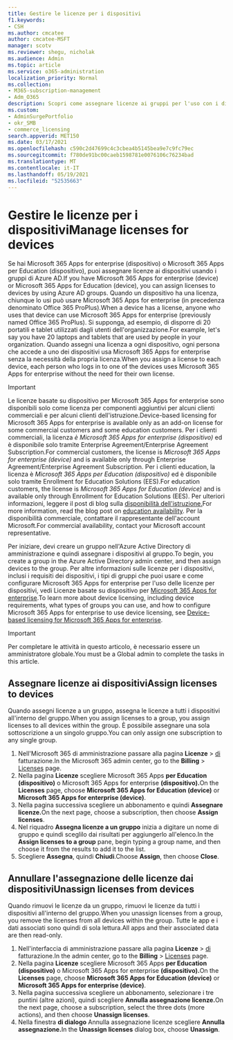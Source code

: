 ```yaml
---
title: Gestire le licenze per i dispositivi
f1.keywords:
- CSH
ms.author: cmcatee
author: cmcatee-MSFT
manager: scotv
ms.reviewer: shegu, nicholak
ms.audience: Admin
ms.topic: article
ms.service: o365-administration
localization_priority: Normal
ms.collection:
- M365-subscription-management
- Adm_O365
description: Scopri come assegnare licenze ai gruppi per l'uso con i dispositivi.
ms.custom:
- AdminSurgePortfolio
- okr_SMB
- commerce_licensing
search.appverid: MET150
ms.date: 03/17/2021
ms.openlocfilehash: c590c2d47699c4c3cbea4b5145bea9e7c9fc79ec
ms.sourcegitcommit: f780de91bc00caeb1598781e0076106c76234bad
ms.translationtype: MT
ms.contentlocale: it-IT
ms.lasthandoff: 05/19/2021
ms.locfileid: "52535663"
---
```

# <a name="manage-licenses-for-devices"></a><span data-ttu-id="44b38-103">Gestire le licenze per i dispositivi</span><span class="sxs-lookup"><span data-stu-id="44b38-103">Manage licenses for devices</span></span>

<span data-ttu-id="44b38-104">Se hai Microsoft 365 Apps for enterprise (dispositivo) o Microsoft 365 Apps per Education (dispositivo), puoi assegnare licenze ai dispositivi usando i gruppi di Azure AD.</span><span class="sxs-lookup"><span data-stu-id="44b38-104">If you have Microsoft 365 Apps for enterprise (device) or Microsoft 365 Apps for Education (device), you can assign licenses to devices by using Azure AD groups.</span></span> <span data-ttu-id="44b38-105">Quando un dispositivo ha una licenza, chiunque lo usi può usare Microsoft 365 Apps for enterprise (in precedenza denominato Office 365 ProPlus).</span><span class="sxs-lookup"><span data-stu-id="44b38-105">When a device has a license, anyone who uses that device can use Microsoft 365 Apps for enterprise (previously named Office 365 ProPlus).</span></span> <span data-ttu-id="44b38-106">Si supponga, ad esempio, di disporre di 20 portatili e tablet utilizzati dagli utenti dell'organizzazione.</span><span class="sxs-lookup"><span data-stu-id="44b38-106">For example, let's say you have 20 laptops and tablets that are used by people in your organization.</span></span> <span data-ttu-id="44b38-107">Quando assegni una licenza a ogni dispositivo, ogni persona che accede a uno dei dispositivi usa Microsoft 365 Apps for enterprise senza la necessità della propria licenza.</span><span class="sxs-lookup"><span data-stu-id="44b38-107">When you assign a license to each device, each person who logs in to one of the devices uses Microsoft 365 Apps for enterprise without the need for their own license.</span></span>

> [!IMPORTANT]
> <span data-ttu-id="44b38-108">Le licenze basate su dispositivo per Microsoft 365 Apps for enterprise sono disponibili solo come licenza per componenti aggiuntivi per alcuni clienti commerciali e per alcuni clienti dell'istruzione.</span><span class="sxs-lookup"><span data-stu-id="44b38-108">Device-based licensing for Microsoft 365 Apps for enterprise is available only as an add-on license for some commercial customers and some education customers.</span></span> <span data-ttu-id="44b38-109">Per i clienti commerciali, la licenza *è Microsoft 365 Apps for enterprise (dispositivo)* ed è disponibile solo tramite Enterprise Agreement/Enterprise Agreement Subscription.</span><span class="sxs-lookup"><span data-stu-id="44b38-109">For commercial customers, the license is *Microsoft 365 Apps for enterprise (device)* and is available only through Enterprise Agreement/Enterprise Agreement Subscription.</span></span> <span data-ttu-id="44b38-110">Per i clienti education, la licenza è *Microsoft 365 Apps per Education (dispositivo)* ed è disponibile solo tramite Enrollment for Education Solutions (EES).</span><span class="sxs-lookup"><span data-stu-id="44b38-110">For education customers, the license is *Microsoft 365 Apps for Education (device)* and is available only through Enrollment for Education Solutions (EES).</span></span> <span data-ttu-id="44b38-111">Per ulteriori informazioni, leggere il post di blog sulla [disponibilità dell'istruzione.](https://educationblog.microsoft.com/2019/08/attention-it-administrators-announcing-office-365-proplus-device-based-subscription-for-education)</span><span class="sxs-lookup"><span data-stu-id="44b38-111">For more information, read the blog post on [education availability](https://educationblog.microsoft.com/2019/08/attention-it-administrators-announcing-office-365-proplus-device-based-subscription-for-education).</span></span> <span data-ttu-id="44b38-112">Per la disponibilità commerciale, contattare il rappresentante dell'account Microsoft.</span><span class="sxs-lookup"><span data-stu-id="44b38-112">For commercial availability, contact your Microsoft account representative.</span></span>

<span data-ttu-id="44b38-113">Per iniziare, devi creare un gruppo nell'Azure Active Directory di amministrazione e quindi assegnare i dispositivi al gruppo.</span><span class="sxs-lookup"><span data-stu-id="44b38-113">To begin, you create a group in the Azure Active Directory admin center, and then assign devices to the group.</span></span> <span data-ttu-id="44b38-114">Per altre informazioni sulle licenze per i dispositivi, inclusi i requisiti dei dispositivi, i tipi di gruppi che puoi usare e come configurare Microsoft 365 Apps for enterprise per l'uso delle licenze per dispositivi, vedi Licenze basate su dispositivo per [Microsoft 365 Apps for enterprise](/deployoffice/device-based-licensing).</span><span class="sxs-lookup"><span data-stu-id="44b38-114">To learn more about device licensing, including device requirements, what types of groups you can use, and how to configure Microsoft 365 Apps for enterprise to use device licensing, see [Device-based licensing for Microsoft 365 Apps for enterprise](/deployoffice/device-based-licensing).</span></span>

> [!IMPORTANT]
> <span data-ttu-id="44b38-115">Per completare le attività in questo articolo, è necessario essere un amministratore globale.</span><span class="sxs-lookup"><span data-stu-id="44b38-115">You must be a Global admin to complete the tasks in this article.</span></span>

## <a name="assign-licenses-to-devices"></a><span data-ttu-id="44b38-116">Assegnare licenze ai dispositivi</span><span class="sxs-lookup"><span data-stu-id="44b38-116">Assign licenses to devices</span></span>

<span data-ttu-id="44b38-117">Quando assegni licenze a un gruppo, assegna le licenze a tutti i dispositivi all'interno del gruppo.</span><span class="sxs-lookup"><span data-stu-id="44b38-117">When you assign licenses to a group, you assign licenses to all devices within the group.</span></span> <span data-ttu-id="44b38-118">È possibile assegnare una sola sottoscrizione a un singolo gruppo.</span><span class="sxs-lookup"><span data-stu-id="44b38-118">You can only assign one subscription to any single group.</span></span>

1. <span data-ttu-id="44b38-119">Nell'Microsoft 365 di amministrazione passare alla pagina **Licenze**  >  <a href="https://go.microsoft.com/fwlink/p/?linkid=842264" target="_blank">di</a> fatturazione.</span><span class="sxs-lookup"><span data-stu-id="44b38-119">In the Microsoft 365 admin center, go to the **Billing** > <a href="https://go.microsoft.com/fwlink/p/?linkid=842264" target="_blank">Licenses</a> page.</span></span>
2. <span data-ttu-id="44b38-120">Nella pagina **Licenze** scegliere Microsoft 365 Apps **per Education (dispositivo)** o Microsoft 365 Apps for enterprise **(dispositivo).**</span><span class="sxs-lookup"><span data-stu-id="44b38-120">On the **Licenses** page, choose **Microsoft 365 Apps for Education (device)** or **Microsoft 365 Apps for enterprise (device)**.</span></span>
3. <span data-ttu-id="44b38-121">Nella pagina successiva scegliere un abbonamento e quindi **Assegnare licenze.**</span><span class="sxs-lookup"><span data-stu-id="44b38-121">On the next page, choose a subscription, then choose **Assign licenses**.</span></span>
4. <span data-ttu-id="44b38-122">Nel riquadro **Assegna licenze a un gruppo** inizia a digitare un nome di gruppo e quindi sceglilo dai risultati per aggiungerlo all'elenco.</span><span class="sxs-lookup"><span data-stu-id="44b38-122">In the **Assign licenses to a group** pane, begin typing a group name, and then choose it from the results to add it to the list.</span></span>
5. <span data-ttu-id="44b38-123">Scegliere **Assegna**, quindi **Chiudi**.</span><span class="sxs-lookup"><span data-stu-id="44b38-123">Choose **Assign**, then choose **Close**.</span></span>

## <a name="unassign-licenses-from-devices"></a><span data-ttu-id="44b38-124">Annullare l'assegnazione delle licenze dai dispositivi</span><span class="sxs-lookup"><span data-stu-id="44b38-124">Unassign licenses from devices</span></span>

<span data-ttu-id="44b38-125">Quando rimuovi le licenze da un gruppo, rimuovi le licenze da tutti i dispositivi all'interno del gruppo.</span><span class="sxs-lookup"><span data-stu-id="44b38-125">When you unassign licenses from a group, you remove the licenses from all devices within the group.</span></span> <span data-ttu-id="44b38-126">Tutte le app e i dati associati sono quindi di sola lettura.</span><span class="sxs-lookup"><span data-stu-id="44b38-126">All apps and their associated data are then read-only.</span></span>

1. <span data-ttu-id="44b38-127">Nell'interfaccia di amministrazione passare alla pagina **Licenze**  >  <a href="https://go.microsoft.com/fwlink/p/?linkid=842264" target="_blank">di</a> fatturazione.</span><span class="sxs-lookup"><span data-stu-id="44b38-127">In the admin center, go to the **Billing** > <a href="https://go.microsoft.com/fwlink/p/?linkid=842264" target="_blank">Licenses</a> page.</span></span>
2. <span data-ttu-id="44b38-128">Nella pagina **Licenze** scegliere Microsoft 365 Apps **per Education (dispositivo)** o Microsoft 365 Apps for enterprise **(dispositivo).**</span><span class="sxs-lookup"><span data-stu-id="44b38-128">On the **Licenses** page, choose **Microsoft 365 Apps for Education (device)** or **Microsoft 365 Apps for enterprise (device)**.</span></span>
3. <span data-ttu-id="44b38-129">Nella pagina successiva scegliere un abbonamento, selezionare i tre puntini (altre azioni), quindi scegliere **Annulla assegnazione licenze.**</span><span class="sxs-lookup"><span data-stu-id="44b38-129">On the next page, choose a subscription, select the three dots (more actions), and then choose **Unassign licenses**.</span></span>
4. <span data-ttu-id="44b38-130">Nella finestra **di dialogo** Annulla assegnazione licenze scegliere **Annulla assegnazione.**</span><span class="sxs-lookup"><span data-stu-id="44b38-130">In the **Unassign licenses** dialog box, choose **Unassign**.</span></span>
